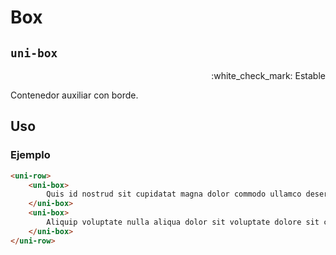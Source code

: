 Box
===================
`uni-box`
---
<p align=right>:white_check_mark: Estable</p>

Contenedor auxiliar con borde.

## Uso

### Ejemplo

```html
<uni-row>
    <uni-box>
        Quis id nostrud sit cupidatat magna dolor commodo ullamco deserunt id est laboris pariatur. 
    </uni-box>
    <uni-box>
        Aliquip voluptate nulla aliqua dolor sit voluptate dolore sit culpa voluptate commodo.
    </uni-box>
</uni-row>
```
